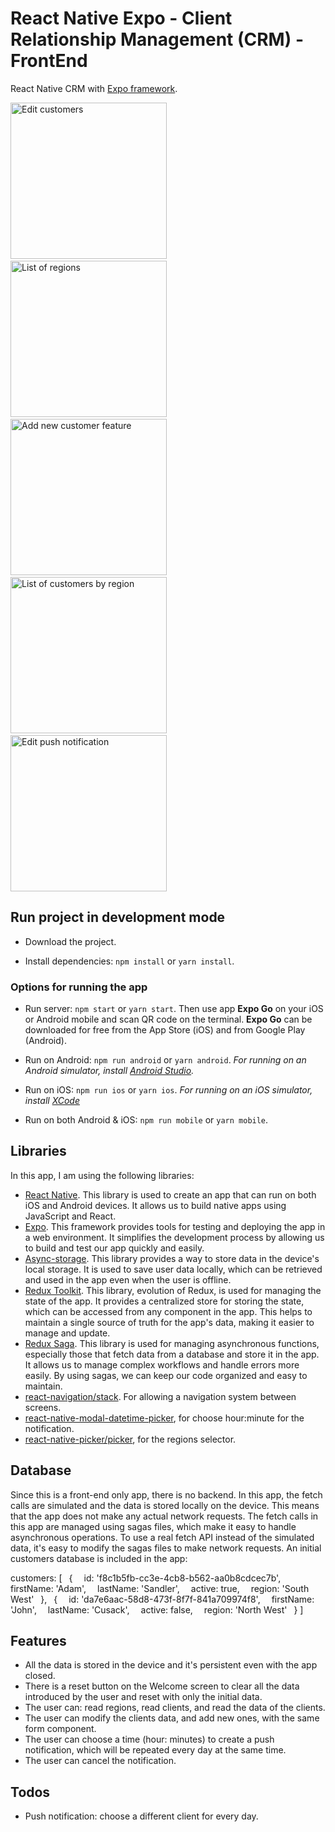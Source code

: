 # React Native Expo - Client Relationship Management (CRM) - FrontEnd

React Native CRM with [Expo framework](https://expo.dev/).

<img src="https://raquelventero.com/images/react-native-crm-sc/sc_01.jpg" width="250" alt="Edit customers"> &nbsp; <img src="https://raquelventero.com/images/react-native-crm-sc/sc_02.jpg" width="250" alt="List of regions">&nbsp; <img src="https://raquelventero.com/images/react-native-crm-sc/sc_03.jpg" width="250" alt="Add new customer feature">&nbsp; <img src="https://raquelventero.com/images/react-native-crm-sc/sc_04.jpg" width="250" alt="List of customers by region">&nbsp;
<img src="https://raquelventero.com/images/react-native-crm-sc/sc_05.jpg" width="250" alt="Edit push notification">

## Run project in development mode

- Download the project.

- Install dependencies: `npm install` or `yarn install`.

### Options for running the app

- Run server: `npm start` or `yarn start`. Then use app **Expo Go** on your iOS or Android mobile and scan QR code on the terminal. **Expo Go** can be downloaded for free from the App Store (iOS) and from Google Play (Android).

- Run on Android: `npm run android` or `yarn android`. _For running on an Android simulator, install [Android Studio](https://developer.android.com/studio)._

- Run on iOS: `npm run ios` or `yarn ios`. _For running on an iOS simulator, install [XCode](https://www.freecodecamp.org/news/how-to-download-and-install-xcode/)_

- Run on both Android & iOS: `npm run mobile` or `yarn mobile`.

## Libraries

In this app, I am using the following libraries:

- [React Native](https://www.npmjs.com/package/react-native). This library is used to create an app that can run on both iOS and Android devices. It allows us to build native apps using JavaScript and React.
- [Expo](https://expo.dev/). This framework provides tools for testing and deploying the app in a web environment. It simplifies the development process by allowing us to build and test our app quickly and easily.
- [Async-storage](https://www.npmjs.com/package/@react-native-async-storage/async-storage). This library provides a way to store data in the device's local storage. It is used to save user data locally, which can be retrieved and used in the app even when the user is offline.
- [Redux Toolkit](https://www.npmjs.com/package/@reduxjs/toolkit). This library, evolution of Redux, is used for managing the state of the app. It provides a centralized store for storing the state, which can be accessed from any component in the app. This helps to maintain a single source of truth for the app's data, making it easier to manage and update.
- [Redux Saga](https://www.npmjs.com/package/redux-saga). This library is used for managing asynchronous functions, especially those that fetch data from a database and store it in the app. It allows us to manage complex workflows and handle errors more easily. By using sagas, we can keep our code organized and easy to maintain.
- [react-navigation/stack](https://www.npmjs.com/package/@react-navigation/stack). For allowing a navigation system between screens.
- [react-native-modal-datetime-picker](https://www.npmjs.com/package/react-native-modal-datetime-picker), for choose hour:minute for the notification.
- [react-native-picker/picker](https://www.npmjs.com/package/@react-native-picker/picker), for the regions selector.

## Database

Since this is a front-end only app, there is no backend. In this app, the fetch calls are simulated and the data is stored locally on the device. This means that the app does not make any actual network requests.
The fetch calls in this app are managed using sagas files, which make it easy to handle asynchronous operations. To use a real fetch API instead of the simulated data, it's easy to modify the sagas files to make network requests.
An initial customers database is included in the app:

customers: [
&ensp;{
&ensp;&ensp;id: 'f8c1b5fb-cc3e-4cb8-b562-aa0b8cdcec7b',
&ensp;&ensp;firstName: 'Adam',
&ensp;&ensp;lastName: 'Sandler',
&ensp;&ensp;active: true,
&ensp;&ensp;region: 'South West'
&ensp;},
&ensp;{
&ensp;&ensp;id: 'da7e6aac-58d8-473f-8f7f-841a709974f8',
&ensp;&ensp;firstName: 'John',
&ensp;&ensp;lastName: 'Cusack',
&ensp;&ensp;active: false,
&ensp;&ensp;region: 'North West'
&ensp;}
]

## Features

- All the data is stored in the device and it's persistent even with the app closed.
- There is a reset button on the Welcome screen to clear all the data introduced by the user and reset with only the initial data.
- The user can: read regions, read clients, and read the data of the clients.
- The user can modify the clients data, and add new ones, with the same form component.
- The user can choose a time (hour: minutes) to create a push notification, which will be repeated every day at the same time.
- The user can cancel the notification.

## Todos

- Push notification: choose a different client for every day.
